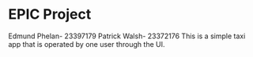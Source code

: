 # EPIC Project
Edmund Phelan- 23397179
Patrick Walsh- 23372176
This is a simple taxi app that is operated by one user through the UI.
